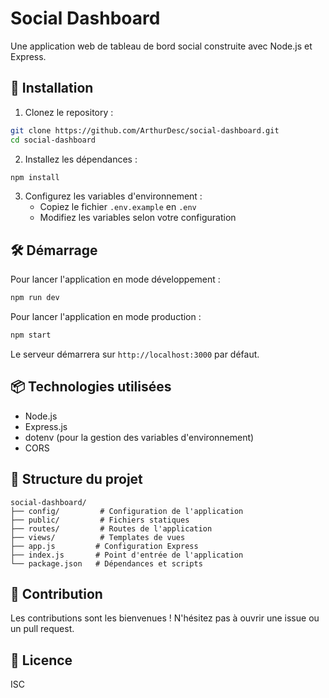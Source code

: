 # Social Dashboard

Une application web de tableau de bord social construite avec Node.js et Express.

## 🚀 Installation

1. Clonez le repository :
```bash
git clone https://github.com/ArthurDesc/social-dashboard.git
cd social-dashboard     
```

2. Installez les dépendances :
```bash
npm install
```

3. Configurez les variables d'environnement :
   - Copiez le fichier `.env.example` en `.env`
   - Modifiez les variables selon votre configuration

## 🛠️ Démarrage

Pour lancer l'application en mode développement :
```bash
npm run dev
```

Pour lancer l'application en mode production :
```bash
npm start
```

Le serveur démarrera sur `http://localhost:3000` par défaut.

## 📦 Technologies utilisées

- Node.js
- Express.js
- dotenv (pour la gestion des variables d'environnement)
- CORS

## 📁 Structure du projet

```
social-dashboard/
├── config/         # Configuration de l'application
├── public/         # Fichiers statiques
├── routes/         # Routes de l'application
├── views/          # Templates de vues
├── app.js         # Configuration Express
├── index.js       # Point d'entrée de l'application
└── package.json   # Dépendances et scripts
```

## 🤝 Contribution

Les contributions sont les bienvenues ! N'hésitez pas à ouvrir une issue ou un pull request.

## 📝 Licence

ISC
